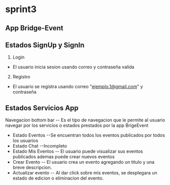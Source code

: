 # sprint3

## App Bridge-Event

## Estados SignUp y SignIn
1. Login
  - El usuario inicia sesion usando correo y contraseña valida
2. Registro
  - El usuario se registra usando correo "ejemplo.1@gmail.com" y contraseña
## Estados Servicios App
 Navegacion bottom bar
    -- Es el tipo de navegacion que le permite al usuario navegar por los servicios o estados prestados por la app BrigeEvent
  - Estado Eventos
    --Se encuentran todos los eventos publicados por todos los usuarios
  - Estado Chat
    --Incompleto
  - Estado Mis Eventos
    -- El usuario puede visualizar sus eventos publicados ademas puede crear nuevos eventos
  - Crear Evento
    -- El usuario crea un evento agregando un titulo y una breve descripcion.
  - Actualizar evento
    -- Al dar click sobre mis eventos, se desplegara un estado de edicion o eliminacion del evento.
